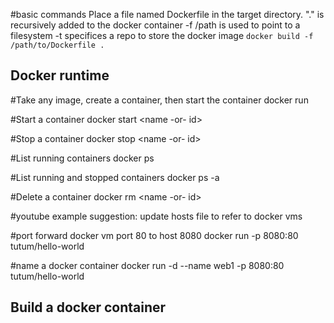 
#basic commands
Place a file named Dockerfile in the target directory.
"." is recursively added to the docker container
-f /path is used to point to a filesystem
-t specifices a repo to store the docker image
`docker build -f /path/to/Dockerfile .`


## Docker runtime

#Take any image, create a container, then start the container
docker run <image>

#Start a container
docker start <name -or- id>

#Stop a container
docker stop <name -or- id>
	
#List running containers
docker ps

#List running and stopped containers
docker ps -a

#Delete a container
docker rm <name -or- id>

#youtube example
suggestion:  update hosts file to refer to docker vms

#port forward docker vm port 80 to host 8080
docker run -p 8080:80 tutum/hello-world

#name a docker container
docker run -d --name web1 -p 8080:80 tutum/hello-world

## Build a docker container

